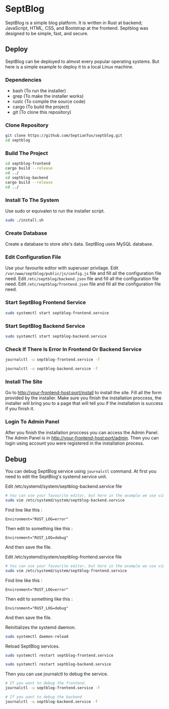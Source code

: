 # SeptBlog
SeptBlog is a simple blog platform. It is written in Rust at backend; JavaScript, HTML, CSS, and Bootstrap at the frontend. Septblog was designed to be simple, fast, and secure.

## Deploy
SeptBlog can be deployed to almost every popular operating systems. But here is a simple example to deploy it to a local Linux machine.

### Dependencies
* bash      (To run the installer)
* grep      (To make the installer works)
* rustc     (To compile the source code)
* cargo     (To build the project)
* git       (To clone this repository)

### Clone Repository
```bash
git clone https://github.com/SeptianTux/septblog.git
cd septblog
```

### Build The Project
```bash
cd septblog-frontend
cargo build --release
cd ../
cd septblog-backend
cargo build --release
cd ../
```

### Install To The System
Use sudo or equivalen to run the installer script.
```bash
sudo ./install.sh
```

### Create Database
Create a database to store site's data. SeptBlog uses MySQL database.

### Edit Configuration File
Use your favourite editor with superuser privilage.
Edit ```/var/www/septblog/public/js/config.js``` file and fill all the configuration file need.
Edit ```/etc/septblog/backend.json``` file and fill all the configuration file need.
Edit ```/etc/septblog/frontend.json``` file and fill all the configuration file need.

### Start SeptBlog Frontend Service
```bash
sudo systemctl start septblog-frontend.service
```

### Start SeptBlog Backend Service
```bash
sudo systemctl start septblog-backend.service
```

### Check If There Is Error In Frontend Or Backend Service
```bash
journalctl -u septblog-frontend.service -f
```
```bash
journalctl -u septblog-backend.service -f
```

### Install The Site
Go to [http://your-frontend-host:port/install](#) to install the site. Fill all the form provided by the installer. Make sure you finish the installation proccess, the installer will bring you to a page that will tell you if the installation is success if you finish it.

### Login To Admin Panel
After you finish the installation proccess you can access the Admin Panel. The Admin Panel is in [http://your-frontend-host:port/admin](#). Then you can login using account you were registered in the installation process.

## Debug
You can debug SeptBlog service using ```journalctl``` command. At first you need to edit the SeptBlog's systemd service unit.

Edit /etc/systemd/system/septblog-backend.service file
```bash
# You can use your favourite editor, but here in the example we use vim.
sudo vim /etc/systemd/system/septblog-backend.service
```

Find line like this :
```
Environment="RUST_LOG=error"
```

Then edit to something like this :
```
Environment="RUST_LOG=debug"
```

And then save the file.

Edit /etc/systemd/system/septblog-frontend.service file
```bash
# You can use your favourite editor, but here in the example we use vim.
sudo vim /etc/systemd/system/septblog-frontend.service
```

Find line like this :
```
Environment="RUST_LOG=error"
```

Then edit to something like this :
```
Environment="RUST_LOG=debug"
```

And then save the file.

Reinitializes the systemd daemon.
```bash
sudo systemctl daemon-reload
```

Reload SeptBlog services.
```bash
sudo systemctl restart septblog-frontend.service
```
```bash
sudo systemctl restart septblog-backend.service
```

Then you can use journalctl to debug the service.
```bash
# If you want to debug the frontend.
journalctl -u septblog-frontend.service -f
```
```bash
# If you want to debug the backend
journalctl -u septblog-backend.service -f
```
